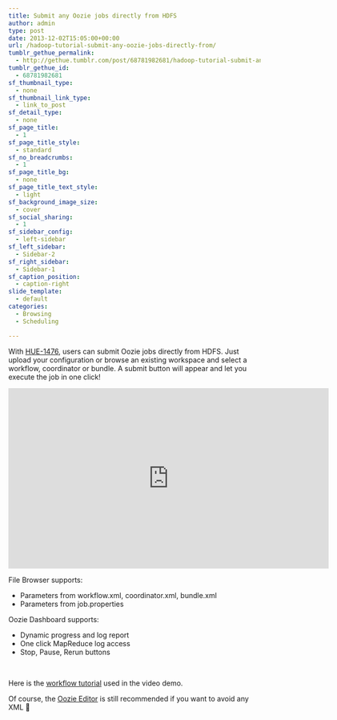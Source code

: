 ```yaml
---
title: Submit any Oozie jobs directly from HDFS
author: admin
type: post
date: 2013-12-02T15:05:00+00:00
url: /hadoop-tutorial-submit-any-oozie-jobs-directly-from/
tumblr_gethue_permalink:
  - http://gethue.tumblr.com/post/68781982681/hadoop-tutorial-submit-any-oozie-jobs-directly-from
tumblr_gethue_id:
  - 68781982681
sf_thumbnail_type:
  - none
sf_thumbnail_link_type:
  - link_to_post
sf_detail_type:
  - none
sf_page_title:
  - 1
sf_page_title_style:
  - standard
sf_no_breadcrumbs:
  - 1
sf_page_title_bg:
  - none
sf_page_title_text_style:
  - light
sf_background_image_size:
  - cover
sf_social_sharing:
  - 1
sf_sidebar_config:
  - left-sidebar
sf_left_sidebar:
  - Sidebar-2
sf_right_sidebar:
  - Sidebar-1
sf_caption_position:
  - caption-right
slide_template:
  - default
categories:
  - Browsing
  - Scheduling

---
```

<p id="docs-internal-guid-274cce61-b3d2-fe2c-661b-0f56659ca38c">
  <span>With </span><a href="https://issues.cloudera.org/browse/HUE-1476"><span>HUE-1476</span></a><span>, users can submit Oozie jobs directly from HDFS. Just upload your configuration or browse an existing workspace and select a workflow, coordinator or bundle. A submit button will appear and let you execute the job in one click!</span>
</p>

<iframe src="https://player.vimeo.com/video/80749790?dnt=1&app_id=122963" width="640" height="360" frameborder="0" title="Hadoop Tutorial - Submit any Oozie jobs directly from HDFS in Hue" allow="autoplay; fullscreen" allowfullscreen></iframe>

<span>File Browser supports:</span>

  * <span>Parameters from workflow.xml, coordinator.xml, bundle.xml</span>
  * <span>Parameters from job.properties</span>

<span>Oozie Dashboard supports:</span>

  * <span>Dynamic progress and log report</span>
  * <span>One click MapReduce log access</span>
  * <span>Stop, Pause, Rerun buttons</span>

&nbsp;

<span>Here is the </span>[<span>workflow tutorial</span>][1] <span>used in the video demo. </span>

<span>Of course, the </span>[<span>Oozie Editor</span>][2] <span>is still recommended if you want to avoid any XML 🙂</span>

 [1]: https://github.com/romainr/hadoop-tutorials-examples/tree/master/oozie/workflow_demo
 [2]: http://gethue.tumblr.com/post/60937985689/hadoop-tutorials-ii-2-execute-hive-queries-and
